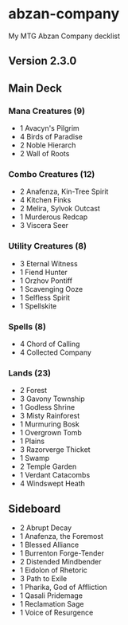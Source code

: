 # abzan-company
My MTG Abzan Company decklist

## Version 2.3.0
## Main Deck
### Mana Creatures (9)
- 1 Avacyn's Pilgrim
- 4 Birds of Paradise
- 2 Noble Hierarch
- 2 Wall of Roots

### Combo Creatures (12)
- 2 Anafenza, Kin-Tree Spirit
- 4 Kitchen Finks
- 2 Melira, Sylvok Outcast
- 1 Murderous Redcap
- 3 Viscera Seer

### Utility Creatures (8)
- 3 Eternal Witness
- 1 Fiend Hunter
- 1 Orzhov Pontiff
- 1 Scavenging Ooze
- 1 Selfless Spirit
- 1 Spellskite

### Spells (8)
- 4 Chord of Calling
- 4 Collected Company

### Lands (23)
- 2 Forest
- 3 Gavony Township
- 1 Godless Shrine
- 3 Misty Rainforest
- 1 Murmuring Bosk
- 1 Overgrown Tomb
- 1 Plains
- 3 Razorverge Thicket
- 1 Swamp
- 2 Temple Garden
- 1 Verdant Catacombs
- 4 Windswept Heath

## Sideboard
- 2 Abrupt Decay
- 1 Anafenza, the Foremost
- 1 Blessed Alliance
- 1 Burrenton Forge-Tender
- 2 Distended Mindbender
- 1 Eidolon of Rhetoric
- 3 Path to Exile
- 1 Pharika, God of Affliction
- 1 Qasali Pridemage
- 1 Reclamation Sage
- 1 Voice of Resurgence
